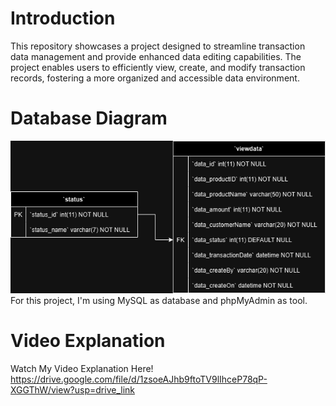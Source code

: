 # Introduction
This repository showcases a project designed to streamline transaction data management and provide enhanced data editing capabilities. The project enables users to efficiently view, create, and modify transaction records, fostering a more organized and accessible data environment.

# Database Diagram
![Transaction Database Diagram](https://github.com/DonnnChaewon/mstransaction/blob/main/documentation/TransactionDatabaseDiagram.png)
For this project, I'm using MySQL as database and phpMyAdmin as tool.

# Video Explanation
Watch My Video Explanation Here! https://drive.google.com/file/d/1zsoeAJhb9ftoTV9lIhceP78qP-XGGThW/view?usp=drive_link

